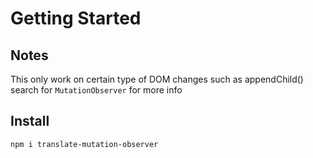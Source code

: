 # Getting Started

## Notes

This only work on certain type of DOM changes such as appendChild() search for `MutationObserver` for more info

## Install

```bash
npm i translate-mutation-observer
```
